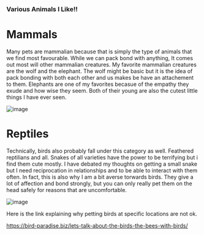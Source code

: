 ### Various Animals I Like!!
# Mammals
Many pets are mammalian because that is simply the type of animals that we find most favourable. While we can pack bond with anything, It comes out most will other mammalian creatures. My favorite mammalian creatures are the wolf and the elephant. The wolf might be basic but it is the idea of pack bonding with both each other and us makes be have an attachement to them. Elephants are one of my favorites becasue of the empathy they exude and how wise they seem. Both of their young are also the cutest little things I have ever seen.

![image](https://user-images.githubusercontent.com/72111389/95710605-dc039180-0c15-11eb-8ea3-57cbd1fb2b5d.png)

# Reptiles
Technically, birds also probably fall under this category as well. Feathered reptilians and all. Snakes of all varieties have the power to be terrifying but i find them cute mostly. I have debated my thoughts on getting a small snake but I need reciprocation in relationships and to be able to interact with them often. In fact, this is also why I am a bit averse torwards birds. They give a lot of affection and bond strongly, but you can only really pet them on the head safely for reasons that are uncomfortable.

![image](https://user-images.githubusercontent.com/72111389/95711950-a7450980-0c18-11eb-8e63-fcfcc26640a8.png)

Here is the link explaining why petting birds at specific locations are not ok.

https://bird-paradise.biz/lets-talk-about-the-birds-the-bees-with-birds/
